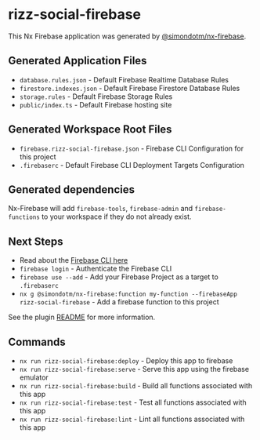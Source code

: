 # rizz-social-firebase

This Nx Firebase application was generated by [@simondotm/nx-firebase](https://github.com/simondotm/nx-firebase).

## Generated Application Files

* `database.rules.json` - Default Firebase Realtime Database Rules
* `firestore.indexes.json` - Default Firebase Firestore Database Rules
* `storage.rules` - Default Firebase Storage Rules
* `public/index.ts` - Default Firebase hosting site

## Generated Workspace Root Files

* `firebase.rizz-social-firebase.json` - Firebase CLI Configuration for this project
* `.firebaserc` - Default Firebase CLI Deployment Targets Configuration

## Generated dependencies

Nx-Firebase will add `firebase-tools`, `firebase-admin` and `firebase-functions` to your workspace if they do not already exist.

## Next Steps

* Read about the [Firebase CLI here](https://firebase.google.com/docs/cli)
* `firebase login` - Authenticate the Firebase CLI
* `firebase use --add` - Add your Firebase Project as a target to `.firebaserc`
* `nx g @simondotm/nx-firebase:function my-function --firebaseApp rizz-social-firebase` - Add a firebase function to this project

See the plugin [README](https://github.com/simondotm/nx-firebase/blob/main/README.md) for more information.

## Commands

* `nx run rizz-social-firebase:deploy` - Deploy this app to firebase
* `nx run rizz-social-firebase:serve` - Serve this app using the firebase emulator
* `nx run rizz-social-firebase:build` - Build all functions associated with this app
* `nx run rizz-social-firebase:test` - Test all functions associated with this app
* `nx run rizz-social-firebase:lint` - Lint all functions associated with this app



